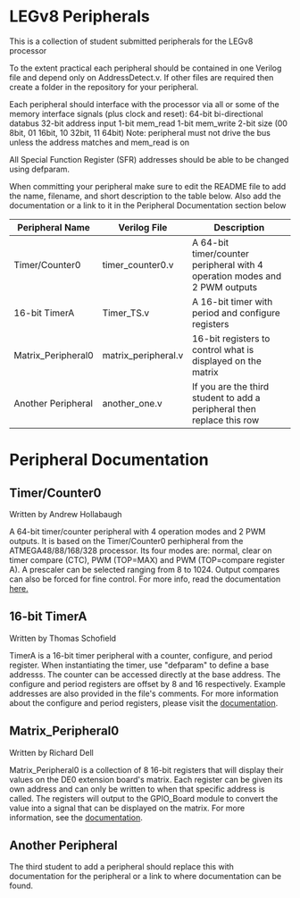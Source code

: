 # LEGv8 Peripherals

This is a collection of student submitted peripherals for the LEGv8 processor

To the extent practical each peripheral should be contained in one Verilog file and depend only on AddressDetect.v. If other files are required then create a folder in the repository for your peripheral.

Each peripheral should interface with the processor via all or some of the memory interface signals (plus clock and reset):
64-bit bi-directional databus 
32-bit address input
1-bit mem_read
1-bit mem_write
2-bit size (00 8bit, 01 16bit, 10 32bit, 11 64bit)
Note: peripheral must not drive the bus unless the address matches and mem_read is on

All Special Function Register (SFR) addresses should be able to be changed using defparam.

When committing your peripheral make sure to edit the README file to add the name, filename, and short description to the table below. Also add the documentation or a link to it in the Peripheral Documentation section below

| Peripheral Name | Verilog File | Description |
| -- | -- | -- |
| Timer/Counter0 | timer_counter0.v | A 64-bit timer/counter peripheral with 4 operation modes and 2 PWM outputs  |
| 16-bit TimerA | Timer_TS.v | A 16-bit timer with period and configure registers |
| Matrix_Peripheral0 | matrix_peripheral.v | 16-bit registers to control what is displayed on the matrix |
| Another Peripheral | another_one.v | If you are the third student to add a peripheral then replace this row |

# Peripheral Documentation

## Timer/Counter0 ##
Written by Andrew Hollabaugh

A 64-bit timer/counter peripheral with 4 operation modes and 2 PWM outputs. It is based on the Timer/Counter0 perhipheral from the ATMEGA48/88/168/328 processor. Its four modes are: normal, clear on timer compare (CTC), PWM (TOP=MAX) and PWM (TOP=compare register A). A prescaler can be selected ranging from 8 to 1024. Output compares can also be forced for fine control. For more info, read the documentation [here.](https://docs.google.com/document/d/1DbuxtQeK8CZknk03VDcP6ilvkV-3jNcxF68iJGg44-w/edit?usp=sharing)

## 16-bit TimerA ##
Written by Thomas Schofield

TimerA is a 16-bit timer peripheral with a counter, configure, and period register. When instantiating the timer, use "defparam" to define a base addresss. The counter can be accessed directly at the base address. The configure and period registers are offset by 8 and 16 respectively. Example addresses are also provided in the file's comments. For more information about the configure and period registers, please visit the [documentation](https://docs.google.com/document/d/1194CkKZIows6x4uw8eE9A71nns8_jBOXP3iYx2TQ9FE/edit?usp=sharing).

## Matrix_Peripheral0 ##
Written by Richard Dell

Matrix_Peripheral0 is a collection of 8 16-bit registers that will display their values on the DE0 extension board's matrix. Each register can be given its own address and can only be written to when that specific address is called. The registers will output to the GPIO_Board module to convert the value into a signal that can be displayed on the matrix. For more information, see the [documentation](https://docs.google.com/document/d/1Q0sn7gO6WcJYBJXdXe38DZ1Wy6tpFMuzw1jIvvxrgDk/edit?usp=sharing). 

## Another Peripheral ##
The third student to add a peripheral should replace this with documentation for the peripheral or a link to where documentation can be found.
